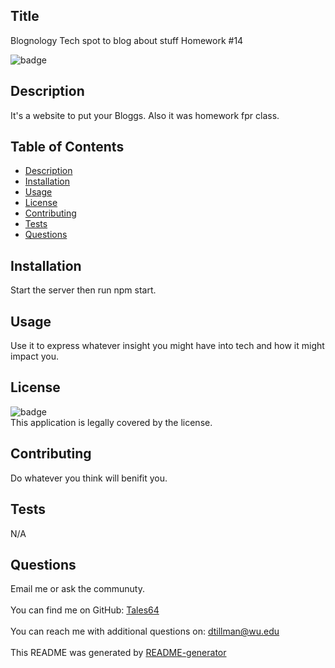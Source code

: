 ## Title
   Blognology
  Tech spot to blog about stuff Homework #14

![badge](https://img.shields.io/badge/license--brightgreen)<br />

## Description
   It's a website to put your Bloggs. Also it was homework fpr class.
## Table of Contents
- [Description](#description)
- [Installation](#installation)
- [Usage](#usage)
- [License](#license)
- [Contributing](#contributing)
- [Tests](#tests)
- [Questions](#questions)
## Installation
   Start the server then run npm start.
## Usage
   Use it to express whatever insight you might have into tech and how it might impact you.
## License
![badge](https://img.shields.io/badge/license--brightgreen)
<br />
This application is legally covered by the  license. 
## Contributing
   Do whatever you think will benifit you.
## Tests
   N/A
## Questions
   Email me or ask the communuty.<br />
<br />
   You can find me on GitHub: [Tales64](https://github.com/Tales64)<br />
<br />
   You can reach me with additional questions on: dtillman@wu.edu<br /><br />
   This README was generated by [README-generator](https://github.com/Tales64/readme-generator)